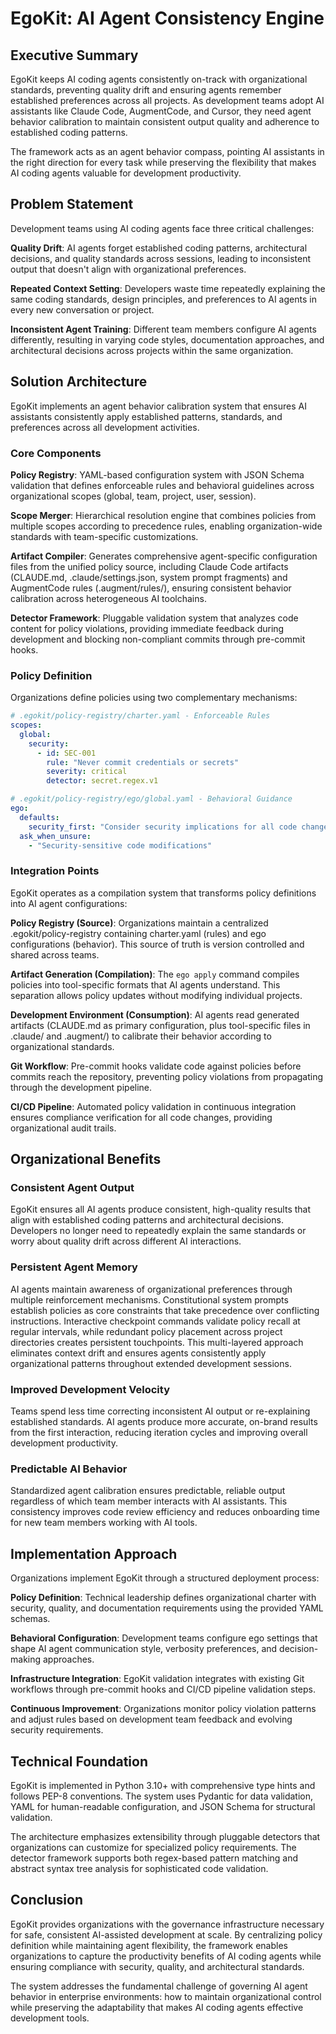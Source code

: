# EgoKit: AI Agent Consistency Engine

## Executive Summary

EgoKit keeps AI coding agents consistently on-track with organizational standards, preventing quality drift and ensuring agents remember established preferences across all projects. As development teams adopt AI assistants like Claude Code, AugmentCode, and Cursor, they need agent behavior calibration to maintain consistent output quality and adherence to established coding patterns.

The framework acts as an agent behavior compass, pointing AI assistants in the right direction for every task while preserving the flexibility that makes AI coding agents valuable for development productivity.

## Problem Statement

Development teams using AI coding agents face three critical challenges:

**Quality Drift**: AI agents forget established coding patterns, architectural decisions, and quality standards across sessions, leading to inconsistent output that doesn't align with organizational preferences.

**Repeated Context Setting**: Developers waste time repeatedly explaining the same coding standards, design principles, and preferences to AI agents in every new conversation or project.

**Inconsistent Agent Training**: Different team members configure AI agents differently, resulting in varying code styles, documentation approaches, and architectural decisions across projects within the same organization.

## Solution Architecture

EgoKit implements an agent behavior calibration system that ensures AI assistants consistently apply established patterns, standards, and preferences across all development activities.

### Core Components

**Policy Registry**: YAML-based configuration system with JSON Schema validation that defines enforceable rules and behavioral guidelines across organizational scopes (global, team, project, user, session).

**Scope Merger**: Hierarchical resolution engine that combines policies from multiple scopes according to precedence rules, enabling organization-wide standards with team-specific customizations.

**Artifact Compiler**: Generates comprehensive agent-specific configuration files from the unified policy source, including Claude Code artifacts (CLAUDE.md, .claude/settings.json, system prompt fragments) and AugmentCode rules (.augment/rules/), ensuring consistent behavior calibration across heterogeneous AI toolchains.

**Detector Framework**: Pluggable validation system that analyzes code content for policy violations, providing immediate feedback during development and blocking non-compliant commits through pre-commit hooks.

### Policy Definition

Organizations define policies using two complementary mechanisms:

```yaml
# .egokit/policy-registry/charter.yaml - Enforceable Rules
scopes:
  global:
    security:
      - id: SEC-001
        rule: "Never commit credentials or secrets"
        severity: critical
        detector: secret.regex.v1
```

```yaml
# .egokit/policy-registry/ego/global.yaml - Behavioral Guidance
ego:
  defaults:
    security_first: "Consider security implications for all code changes"
  ask_when_unsure:
    - "Security-sensitive code modifications"
```

### Integration Points

EgoKit operates as a compilation system that transforms policy definitions into AI agent configurations:

**Policy Registry (Source)**: Organizations maintain a centralized .egokit/policy-registry containing charter.yaml (rules) and ego configurations (behavior). This source of truth is version controlled and shared across teams.

**Artifact Generation (Compilation)**: The `ego apply` command compiles policies into tool-specific formats that AI agents understand. This separation allows policy updates without modifying individual projects.

**Development Environment (Consumption)**: AI agents read generated artifacts (CLAUDE.md as primary configuration, plus tool-specific files in .claude/ and .augment/) to calibrate their behavior according to organizational standards.

**Git Workflow**: Pre-commit hooks validate code against policies before commits reach the repository, preventing policy violations from propagating through the development pipeline.

**CI/CD Pipeline**: Automated policy validation in continuous integration ensures compliance verification for all code changes, providing organizational audit trails.

## Organizational Benefits

### Consistent Agent Output
EgoKit ensures all AI agents produce consistent, high-quality results that align with established coding patterns and architectural decisions. Developers no longer need to repeatedly explain the same standards or worry about quality drift across different AI interactions.

### Persistent Agent Memory  
AI agents maintain awareness of organizational preferences through multiple reinforcement mechanisms. Constitutional system prompts establish policies as core constraints that take precedence over conflicting instructions. Interactive checkpoint commands validate policy recall at regular intervals, while redundant policy placement across project directories creates persistent touchpoints. This multi-layered approach eliminates context drift and ensures agents consistently apply organizational patterns throughout extended development sessions.

### Improved Development Velocity
Teams spend less time correcting inconsistent AI output or re-explaining established standards. AI agents produce more accurate, on-brand results from the first interaction, reducing iteration cycles and improving overall development productivity.

### Predictable AI Behavior
Standardized agent calibration ensures predictable, reliable output regardless of which team member interacts with AI assistants. This consistency improves code review efficiency and reduces onboarding time for new team members working with AI tools.

## Implementation Approach

Organizations implement EgoKit through a structured deployment process:

**Policy Definition**: Technical leadership defines organizational charter with security, quality, and documentation requirements using the provided YAML schemas.

**Behavioral Configuration**: Development teams configure ego settings that shape AI agent communication style, verbosity preferences, and decision-making approaches.

**Infrastructure Integration**: EgoKit validation integrates with existing Git workflows through pre-commit hooks and CI/CD pipeline validation steps.

**Continuous Improvement**: Organizations monitor policy violation patterns and adjust rules based on development team feedback and evolving security requirements.

## Technical Foundation

EgoKit is implemented in Python 3.10+ with comprehensive type hints and follows PEP-8 conventions. The system uses Pydantic for data validation, YAML for human-readable configuration, and JSON Schema for structural validation.

The architecture emphasizes extensibility through pluggable detectors that organizations can customize for specialized policy requirements. The detector framework supports both regex-based pattern matching and abstract syntax tree analysis for sophisticated code validation.

## Conclusion

EgoKit provides organizations with the governance infrastructure necessary for safe, consistent AI-assisted development at scale. By centralizing policy definition while maintaining agent flexibility, the framework enables organizations to capture the productivity benefits of AI coding agents while ensuring compliance with security, quality, and architectural standards.

The system addresses the fundamental challenge of governing AI agent behavior in enterprise environments: how to maintain organizational control while preserving the adaptability that makes AI coding agents effective development tools.